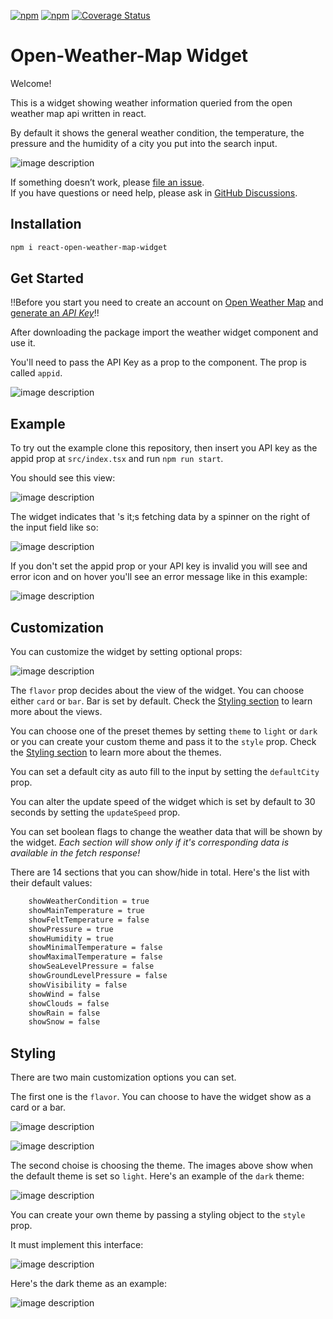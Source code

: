 [![npm](https://img.shields.io/badge/npm-v1.0.0-blue)](https://www.npmjs.com/package/dynamodb-onetable)
[![npm](https://img.shields.io/badge/License-MIT-green)](https://www.npmjs.com/package/dynamodb-onetable)
[![Coverage Status](https://coveralls.io/repos/github/JamesHawkJ/open-weather-map-widget/badge.svg?branch=main)](https://coveralls.io/github/JamesHawkJ/open-weather-map-widget?branch=main)

# Open-Weather-Map Widget

Welcome!

This is a widget showing weather information queried from the open weather map api written in react.

By default it shows the general weather condition, the temperature, the pressure and the humidity of a city you put into the search input.

![image description](assets/app_default_view.png)


If something doesn’t work, please [file an issue](https://github.com/JamesHawkJ/react-open-weather-map-widget/issues/new).<br>
If you have questions or need help, please ask in [GitHub Discussions](https://github.com/JamesHawkJ/react-open-weather-map-widget/discussions).

## Installation

```sh
npm i react-open-weather-map-widget
```

## Get Started

!!Before you start you need to create an account on [Open Weather Map](https://openweathermap.org/) and [generate an *API Key*](https://home.openweathermap.org/api_keys)!!

After downloading the package import the weather widget component and use it.

You'll need to pass the API Key as a prop to the component. The prop is called `appid`.

![image description](assets/app_minimum_props.png)


## Example

To try out the example clone this repository, then insert you API key as the appid prop at `src/index.tsx` and run `npm run start`.

You should see this view:

![image description](assets/initial_app_view_no_default.png)

The widget indicates that 's it;s fetching data by a spinner on the right of the input field like so:

![image description](assets/loading_indication.png)

If you don't set the appid prop or your API key is invalid you will see and error icon and on hover you'll see an error message like in this example:

![image description](assets/error_indication.png)


## Customization

You can customize the widget by setting optional props:

![image description](assets/app_default_props.png)

The `flavor` prop decides about the view of the widget. You can choose either `card` or `bar`. Bar is set by default. Check the [Styling section](#Styling) to learn more about the views.

You can choose one of the preset themes by setting `theme` to `light` or `dark` or you can create your custom theme and pass it to the `style` prop. Check the [Styling section](#Styling) to learn more about the themes.

You can set a default city as auto fill to the input by setting the `defaultCity` prop.

You can alter the update speed of the widget which is set by default to 30 seconds by setting the `updateSpeed` prop.

You can set boolean flags to change the weather data that will be shown by the widget. *Each section will show only if it's corresponding data is available in the fetch response!*

There are 14 sections that you can show/hide in total. Here's the list with their default values:

```sh
    showWeatherCondition = true
    showMainTemperature = true
    showFeltTemperature = false
    showPressure = true
    showHumidity = true
    showMinimalTemperature = false
    showMaximalTemperature = false
    showSeaLevelPressure = false
    showGroundLevelPressure = false
    showVisibility = false
    showWind = false
    showClouds = false
    showRain = false
    showSnow = false
```


## Styling

There are two main customization options you can set.

The first one is the `flavor`. You can choose to have the widget show as a card or a bar.

![image description](assets/app_bar_view.png)

![image description](assets/app_card_view.png)

The second choise is choosing the theme. The images above show when the default theme is set so `light`. Here's an example of the `dark` theme:

![image description](assets/app_card_view_dark_theme.png)

You can create your own theme by passing a styling object to the `style` prop.

It must implement this interface:

![image description](assets/theme_interface.png)

Here's the dark theme as an example:

![image description](assets/theme_example.png)
